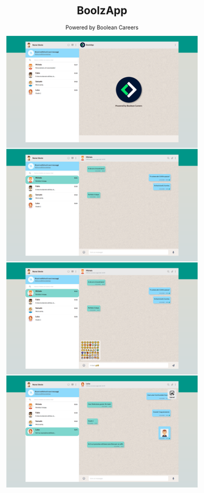 <h1 align="center"> BoolzApp </h1>
<p align="center"> Powered by Boolean Careers </p>

<img src="screens/BoolzApp_1.png">

<img src="screens/BoolzApp_2.png">

<img src="screens/BoolzApp_3.png">

<img src="screens/BoolzApp_4.png">